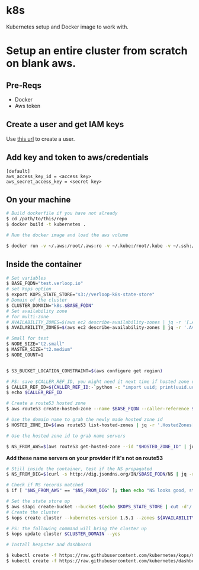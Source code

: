 # k8s
Kubernetes setup and Docker image to work with.


# Setup an entire cluster from scratch on blank aws.

## Pre-Reqs
* Docker
* Aws token
## Create a user and get IAM keys
Use [this url](https://console.aws.amazon.com/iam/home#/users$new?step=details) to create a user.

## Add key and token to aws/credentials
```
[default]
aws_access_key_id = <access key>
aws_secret_access_key = <secret key>
```

## On your machine
```bash
# Build dockerfile if you have not already
$ cd /path/to/this/repo
$ docker build -t kubernetes .

# Run the docker image and load the aws volume

$ docker run -v ~/.aws:/root/.aws:ro -v ~/.kube:/root/.kube -v ~/.ssh:/root/.ssh -it kubernetes
```

## Inside the container
```bash
# Set variables
$ BASE_FQDN="test.verloop.io"
# set kops option
$ export KOPS_STATE_STORE="s3://verloop-k8s-state-store"
# Domain of the cluster
$ CLUSTER_DOMAIN="k8s.$BASE_FQDN"
# Set availability zone
# for multi-zone 
# AVAILABILITY_ZONES=$(aws ec2 describe-availability-zones | jq -r '[.AvailabilityZones[].ZoneName]| join(",")')
$ AVAILABILITY_ZONES=$(aws ec2 describe-availability-zones | jq -r '.AvailabilityZones[0].ZoneName')

# Small for test
$ NODE_SIZE="t2.small"
$ MASTER_SIZE="t2.medium"
$ NODE_COUNT=1


$ S3_BUCKET_LOCATION_CONSTRAINT=$(aws configure get region)

# PS: save $CALLER_REF_ID, you might need it next time if hosted zone didn't work
$ CALLER_REF_ID=${CALLER_REF_ID:-`python -c "import uuid; print(uuid.uuid4())"`}
$ echo $CALLER_REF_ID

# Create a route53 hosted zone
$ aws route53 create-hosted-zone --name $BASE_FQDN --caller-reference $CALLER_REF_ID

# Use the domain name to grab the newly made hosted zone id
$ HOSTED_ZONE_ID=$(aws route53 list-hosted-zones | jq -r '.HostedZones[]| select(.Name="$DOMAIN")| .Id')

# Use the hosted zone id to grab name servers

$ NS_FROM_AWS=$(aws route53 get-hosted-zone --id "$HOSTED_ZONE_ID" | jq -r '.DelegationSet.NameServers | sort[]')
```


**Add these name servers on your provider if it's not on route53**

```bash
# Still inside the container, test if the NS propagated
$ NS_FROM_DIG=$(curl -s http://dig.jsondns.org/IN/$BASE_FQDN/NS | jq -r '[.answer[].rdata] | sort[]')

# Check if NS records matched
$ if [ "$NS_FROM_AWS" == "$NS_FROM_DIG" ]; then echo "NS looks good, start installing"; else echo -e "Nope"; fi

# Set the state store up
$ aws s3api create-bucket --bucket $(echo $KOPS_STATE_STORE | cut -d'/' -f3) --create-bucket-configuration LocationConstraint=$S3_BUCKET_LOCATION_CONSTRAINT
# Create the cluster
$ kops create cluster --kubernetes-version 1.5.1 --zones ${AVAILABILITY_ZONES} --node-count $NODE_COUNT --node-size $NODE_SIZE --master-size $MASTER_SIZE $CLUSTER_DOMAIN

# PS: the following command will bring the cluster up
$ kops update cluster $CLUSTER_DOMAIN --yes

# Install heapster and dashboard

$ kubectl create -f https://raw.githubusercontent.com/kubernetes/kops/master/addons/monitoring-standalone/v1.2.0.yaml
$ kubectl create -f https://raw.githubusercontent.com/kubernetes/dashboard/v1.5.0/src/deploy/kubernetes-dashboard.yaml
```